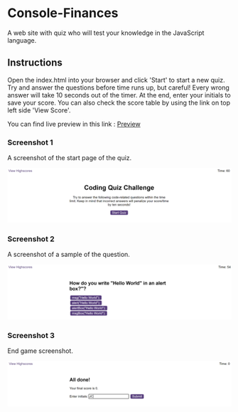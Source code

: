 # Console-Finances
A web site with quiz who will test your knowledge in the JavaScript language.


## Instructions

Open the index.html into your browser and click 'Start' to start a new quiz. Try and answer the questions before time runs up, but careful! Every wrong answer will take 10 seconds out of the timer. At the end, enter your initials to save your score. You can also check the score table by using the link on top left side 'View Score'.


You can find live preview in this link : [Preview](https://joekrstevskigj.github.io/Quiz-For-Developers-JS/)

### Screenshot 1 ###
A screenshot of the start page of the quiz.

![Screenshot 1](./assets/images/start_page.png)

### Screenshot 2 ###
A screenshot of a sample of the question.

![Screenshot 1](./assets/images/sample_question.png)

### Screenshot 3 ###
End game screenshot.

![Screenshot 1](./assets/images/end_game.png)